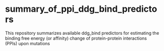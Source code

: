 # summary_of_ppi_ddg_bind_predictors
This repository summarizes available ddg_bind predictors for estimating the binding free energy (or affinity) change of protein-protein interactions (PPIs) upon mutations
